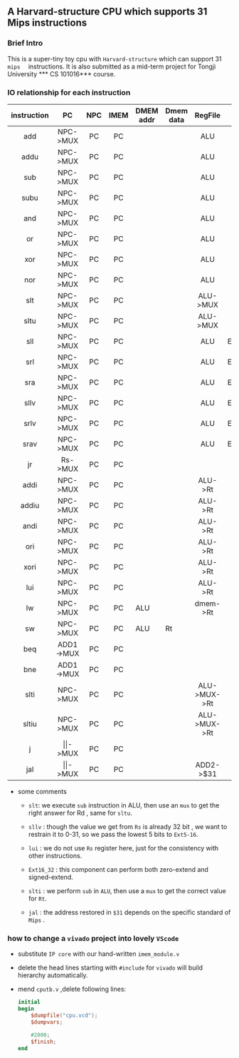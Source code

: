 ## A Harvard-structure CPU which supports 31 Mips instructions

### Brief Intro

This is a super-tiny toy cpu with ```Harvard-structure``` which can support 31 ```mips  ``` instructions. It is also submitted as a mid-term project for Tongji University *** CS 101016*** course.



### IO relationship for each instruction

| instruction |    PC     | NPC  | IMEM | DMEM addr | Dmem  data |   RegFile    | ALU op1 | ALU op2  | Ex5_32  | Ex16_32 | Ex18_32   | ADD1  op1 | ADD1 op2 | ADD2 op1 | ADD2 op2 | \|\| op1  | \|\| op2         |
| :---------: | :-------: | :--: | :--: | --------- | ---------- | :----------: | :-----: | :------: | ------- | ------- | --------- | --------- | -------- | -------- | -------- | --------- | ---------------- |
|     add     | NPC->MUX  |  PC  |  PC  |           |            |     ALU      |   Rs    |    Rt    |         |         |           |           |          |          |          |           |                  |
|    addu     | NPC->MUX  |  PC  |  PC  |           |            |     ALU      |   Rs    |    Rt    |         |         |           |           |          |          |          |           |                  |
|     sub     | NPC->MUX  |  PC  |  PC  |           |            |     ALU      |   Rs    |    Rt    |         |         |           |           |          |          |          |           |                  |
|    subu     | NPC->MUX  |  PC  |  PC  |           |            |     ALU      |   Rs    |    Rt    |         |         |           |           |          |          |          |           |                  |
|     and     | NPC->MUX  |  PC  |  PC  |           |            |     ALU      |   Rs    |    Rt    |         |         |           |           |          |          |          |           |                  |
|     or      | NPC->MUX  |  PC  |  PC  |           |            |     ALU      |   Rs    |    Rt    |         |         |           |           |          |          |          |           |                  |
|     xor     | NPC->MUX  |  PC  |  PC  |           |            |     ALU      |   Rs    |    Rt    |         |         |           |           |          |          |          |           |                  |
|     nor     | NPC->MUX  |  PC  |  PC  |           |            |     ALU      |   Rs    |    Rt    |         |         |           |           |          |          |          |           |                  |
|     slt     | NPC->MUX  |  PC  |  PC  |           |            |   ALU->MUX   |   Rs    |    Rt    |         |         |           |           |          |          |          |           |                  |
|    sltu     | NPC->MUX  |  PC  |  PC  |           |            |   ALU->MUX   |   Rs    |    Rt    |         |         |           |           |          |          |          |           |                  |
|     sll     | NPC->MUX  |  PC  |  PC  |           |            |     ALU      | Ex5_32  |    Rt    | sa      |         |           |           |          |          |          |           |                  |
|     srl     | NPC->MUX  |  PC  |  PC  |           |            |     ALU      | Ex5_32  |    Rt    | sa      |         |           |           |          |          |          |           |                  |
|     sra     | NPC->MUX  |  PC  |  PC  |           |            |     ALU      | Ex5_32  |    Rt    | sa      |         |           |           |          |          |          |           |                  |
|    sllv     | NPC->MUX  |  PC  |  PC  |           |            |     ALU      | Ex5_32  |    Rt    | Rs[4:0] |         |           |           |          |          |          |           |                  |
|    srlv     | NPC->MUX  |  PC  |  PC  |           |            |     ALU      | Ex5_32  |    Rt    | Rs[4:0] |         |           |           |          |          |          |           |                  |
|    srav     | NPC->MUX  |  PC  |  PC  |           |            |     ALU      | Ex5_32  |    Rt    | Rs[4:0] |         |           |           |          |          |          |           |                  |
|     jr      |  Rs->MUX  |  PC  |  PC  |           |            |              |         |          |         |         |           |           |          |          |          |           |                  |
|    addi     | NPC->MUX  |  PC  |  PC  |           |            |   ALU->Rt    |   Rs    | Ext16_32 |         | imm     |           |           |          |          |          |           |                  |
|    addiu    | NPC->MUX  |  PC  |  PC  |           |            |   ALU->Rt    |   Rs    | Ext16_32 |         | imm     |           |           |          |          |          |           |                  |
|    andi     | NPC->MUX  |  PC  |  PC  |           |            |   ALU->Rt    |   Rs    | Ext16_32 |         | imm     |           |           |          |          |          |           |                  |
|     ori     | NPC->MUX  |  PC  |  PC  |           |            |   ALU->Rt    |   Rs    | Ext16_32 |         | imm     |           |           |          |          |          |           |                  |
|    xori     | NPC->MUX  |  PC  |  PC  |           |            |   ALU->Rt    |   Rs    | Ext16_32 |         | imm     |           |           |          |          |          |           |                  |
|     lui     | NPC->MUX  |  PC  |  PC  |           |            |   ALU->Rt    |   Rs    | Ext16_32 |         | imm     |           |           |          |          |          |           |                  |
|     lw      | NPC->MUX  |  PC  |  PC  | ALU       |            |   dmem->Rt   |   Rs    | Ext16_32 |         | imm     |           |           |          |          |          |           |                  |
|     sw      | NPC->MUX  |  PC  |  PC  | ALU       | Rt         |              |   Rs    | Ext16_32 |         | imm     |           |           |          |          |          |           |                  |
|     beq     | ADD1->MUX |  PC  |  PC  |           |            |              |   Rs    |    Rt    |         |         | imm\|\|00 | NPC       | Ex18_32  |          |          |           |                  |
|     bne     | ADD1->MUX |  PC  |  PC  |           |            |              |   Rs    |    Rt    |         |         | imm\|\|00 | NPC       | Ex18_32  |          |          |           |                  |
|    slti     | NPC->MUX  |  PC  |  PC  |           |            | ALU->MUX->Rt |   Rs    | Ext16_32 |         | imm     |           |           |          |          |          |           |                  |
|    sltiu    | NPC->MUX  |  PC  |  PC  |           |            | ALU->MUX->Rt |   Rs    | Ext16_32 |         | imm     |           |           |          |          |          |           |                  |
|      j      | \|\|->MUX |  PC  |  PC  |           |            |              |         |          |         |         |           |           |          |          |          | PC[31:28] | IMEM[25:0]\|\|02 |
|     jal     | \|\|->MUX |  PC  |  PC  |           |            |  ADD2->$31   |         |          |         |         |           |           |          | PC       | 8        | PC[31:28] | IMEM[25:0]\|\|02 |

+ some comments
  - ```slt```: we execute ```sub```  instruction in ALU, then use an ```mux``` to get the right answer for Rd , same for  ```sltu```.
  
  - ```sllv``` : though the value we get from ```Rs``` is already 32 bit , we want to restrain it to 0-31, so we pass the lowest 5 bits to ```Ext5-16```.
  
  - ```lui``` : we do not use ```Rs``` register here, just for the consistency with other instructions.
  
  - ```Ext16_32``` : this component can perform both zero-extend and signed-extend.
  
  - ```slti``` : we perform ```sub``` in ```ALU```, then use a ```mux``` to get the correct value for ```Rt```. 
  
  - ```jal``` : the address restored in ```$31``` depends on the specific standard of ```Mips``` .
  
    

### how to change a ```vivado``` project into lovely ```VScode```

+ substitute ```IP core``` with our hand-written ```imem_module.v```

+ delete the head lines starting with ```#include``` for ```vivado``` will build hierarchy automatically. 

+ mend ```cputb.v``` ,delete following lines:

  ```verilog
  initial
  begin
      $dumpfile("cpu.vcd");
      $dumpvars;
  
      #2000;
      $finish;
  end
  
  ```

  



